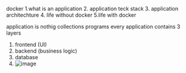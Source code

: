 docker
1.what is an application
2. application teck stack
3. application architechture
4. life without docker
5.life with docker

application is nothig collections programs
every application contains 3 layers
 1. frontend (UI)
 2. backend (business logic)
 3. database
 4. ![image](https://github.com/user-attachments/assets/fb8a8f85-3e2c-4772-ba74-02ed1954d341)
